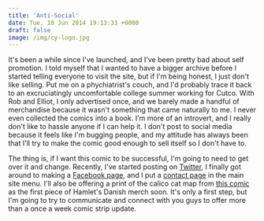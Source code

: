 ```yaml
---
title: 'Anti-Social'
date: Tue, 10 Jun 2014 19:13:33 +0000
draft: false
image: /img/cy-logo.jpg
---
```


It's been a while since I've launched, and I've been pretty bad about self promotion. I told myself that I wanted to have a bigger archive before I started telling everyone to visit the site, but if I'm being honest, I just don't like selling. Put me on a phychiatrist's couch, and I'd probably trace it back to an excruciatingly uncomfortable college summer working for Cutco. With Rob and Elliot, I only advertised once, and we barely made a handful of merchandise because it wasn't something that came naturally to me. I never even collected the comics into a book. I'm more of an introvert, and I really don't like to hassle anyone if I can help it. I don't post to social media because it feels like I'm bugging people, and my attitude has always been that I'll try to make the comic good enough to sell itself so I don't have to.

The thing is, if I want this comic to be successful, I'm going to need to get over it and change. Recently, I've started posting on [Twitter](https://twitter.com/clayyount), I finally got around to making a [Facebook page](https://www.facebook.com/hamletsdanish), and I put a [contact page](/contact) in the main site menu. I'll also be offering a print of the calico cat map from [this comic](http://clayyount.com/hamlets-danish-comic/2014/5/12/catography) as the first piece of Hamlet's Danish merch soon. It's only a first step, but I'm going to try to communicate and connect with you guys to offer more than a once a week comic strip update.